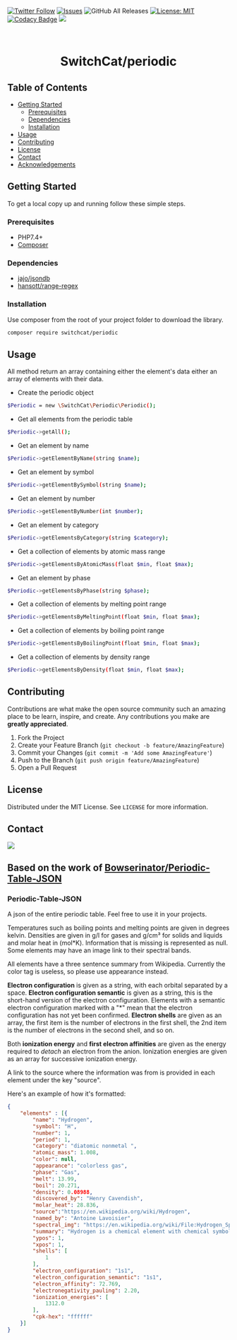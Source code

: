 <!-- PROJECT SHIELDS -->
[![Twitter Follow](https://img.shields.io/twitter/follow/SwitchcatA?style=social)](https://twitter.com/SwitchcatA)
[![Issues](https://img.shields.io/github/issues/SwitchCat/framework.svg?style=flat-square)](https://github.com/SwitchCat/periodic/issues)
![GitHub All Releases](https://img.shields.io/github/downloads/SwitchCat/periodic/total?logo=GitHub)
[![License: MIT](https://img.shields.io/badge/License-MIT-yellow.svg)](https://opensource.org/licenses/MIT)
[![Codacy Badge](https://app.codacy.com/project/badge/Grade/7337eff1e4c749799460552e25db4b06)](https://www.codacy.com/gh/SwitchCat/periodic/dashboard?utm_source=github.com&amp;utm_medium=referral&amp;utm_content=SwitchCat/periodic&amp;utm_campaign=Badge_Grade)
<img src="https://img.shields.io/static/v1?label=SwitchCat&message=Framework&color=ff7701&style=flat-square" />

<br>
<p align="center">
  <h1 align="center">SwitchCat/periodic</h1>
</p>

<!-- TABLE OF CONTENTS -->
## Table of Contents

* [Getting Started](#getting-started)
  * [Prerequisites](#prerequisites)
  * [Dependencies](#dependencies)
  * [Installation](#installation)
* [Usage](#usage)
* [Contributing](#contributing)
* [License](#license)
* [Contact](#contact)
* [Acknowledgements](#acknowledgements)

<!-- GETTING STARTED -->
## Getting Started

To get a local copy up and running follow these simple steps.

<!-- PREREQUISITES -->
### Prerequisites

* PHP7.4+
* [Composer](https://getcomposer.org/)

<!-- DEPENDENCIES -->
### Dependencies

* [jajo/jsondb](https://packagist.org/packages/jajo/jsondb)
* [hansott/range-regex](https://github.com/hansott/range-regex)

<!-- INSTALLATION -->
### Installation

Use composer from the root of your project folder to download the library.
```sh
composer require switchcat/periodic
```

<!-- USAGE EXAMPLES -->
## Usage

<p>All method return an array containing either the element's data either an array of elements with their data.</p>

* Create the periodic object
```sh
$Periodic = new \SwitchCat\Periodic\Periodic();
```
* Get all elements from the periodic table
```sh
$Periodic->getAll();
```
* Get an element by name
```sh
$Periodic->getElementByName(string $name);
```
* Get an element by symbol
```sh
$Periodic->getElementBySymbol(string $name);
```
* Get an element by number
```sh
$Periodic->getElementByNumber(int $number);
```
* Get an element by category
```sh
$Periodic->getElementsByCategory(string $category);
```
* Get a collection of elements by atomic mass range 
```sh
$Periodic->getElementsByAtomicMass(float $min, float $max);
```
* Get an element by phase
```sh
$Periodic->getElementsByPhase(string $phase);
```
* Get a collection of elements by melting point range  
```sh
$Periodic->getElementsByMeltingPoint(float $min, float $max);
```
* Get a collection of elements by boiling point range
```sh
$Periodic->getElementsByBoilingPoint(float $min, float $max);
```
* Get a collection of elements by density range
```sh
$Periodic->getElementsByDensity(float $min, float $max);
```

<!-- CONTRIBUTING -->
## Contributing

Contributions are what make the open source community such an amazing place to be learn, inspire, and create. Any contributions you make are **greatly appreciated**.

1. Fork the Project
2. Create your Feature Branch (`git checkout -b feature/AmazingFeature`)
3. Commit your Changes (`git commit -m 'Add some AmazingFeature'`)
4. Push to the Branch (`git push origin feature/AmazingFeature`)
5. Open a Pull Request



<!-- LICENSE -->
## License

Distributed under the MIT License. See `LICENSE` for more information.



<!-- CONTACT -->
## Contact

<a href="https://switchcat.agency" ><img src="https://img.shields.io/static/v1?label=SwitchCat&message=Agency&color=ff7701&style=for-the-badge" /></a>

<!-- ACKNOWLEDGEMENTS -->

## Based on the work of <a href="https://github.com/Bowserinator/Periodic-Table-JSON" >Bowserinator/Periodic-Table-JSON</a>

### Periodic-Table-JSON
A json of the entire periodic table. Feel free to use it in your projects.

Temperatures such as boiling points and melting points are given in degrees kelvin.  Densities are given in g/l for gases and g/cm³ for solids and liquids and molar heat in (mol*K).
Information that is missing is represented as null. Some elements may have an image link to their spectral bands.

All elements have a three sentence summary from Wikipedia. Currently the color tag is useless, so please use appearance instead.

**Electron configuration** is given as a string, with each orbital separated by a space.  **Electron configuration semantic** is given as a string, this is the short-hand version of the electron configuration. Elements with a semantic electron configuration marked with a "*" mean that the electron configuration has not yet been confirmed. **Electron shells** are given as an array, the first item is the number of electrons in the first shell, the 2nd item is the number of electrons in the second shell, and so on.

Both **ionization energy** and **first electron affinities** are given as the energy required to *detach* an electron from the anion.  Ionization energies are given as an array for successive ionization energy.

A link to the source where the information was from is provided in each element under the key "source".

Here's an example of how it's formatted:
```json
{
	"elements" : [{
		"name": "Hydrogen",
		"symbol": "H",
		"number": 1,
		"period": 1,
		"category": "diatomic nonmetal ",
		"atomic_mass": 1.008,
		"color": null,
		"appearance": "colorless gas",
		"phase": "Gas",
		"melt": 13.99,
		"boil": 20.271,
		"density": 0.08988,
		"discovered_by": "Henry Cavendish",
		"molar_heat": 28.836,
		"source":"https://en.wikipedia.org/wiki/Hydrogen",
		"named_by": "Antoine Lavoisier",
		"spectral_img": "https://en.wikipedia.org/wiki/File:Hydrogen_Spectra.jpg",
		"summary": "Hydrogen is a chemical element with chemical symbol H and atomic number 1. With an atomic weight of 1.00794 u, hydrogen is the lightest element on the periodic table. Its monatomic form (H) is the most abundant chemical substance in the Universe, constituting roughly 75% of all baryonic mass.",
		"ypos": 1,
		"xpos": 1,
		"shells": [
			1
		],
		"electron_configuration": "1s1",
		"electron_configuration_semantic": "1s1", 
		"electron_affinity": 72.769,
		"electronegativity_pauling": 2.20,
		"ionization_energies": [
			1312.0
		],
		"cpk-hex": "ffffff"
	}]
}
```

